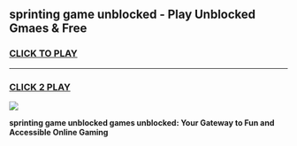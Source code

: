
## sprinting game unblocked - Play Unblocked Gmaes & Free
<h3>
<a href="https://news.freeplayer.one?title=sprinting_game_unblocked&ref=16F">CLICK TO PLAY</a></h3>
<hr>

<h3>
<a href="https://news.freeplayer.one?title=sprinting_game_unblocked&ref=16F">CLICK 2 PLAY</a>
  
</h3>

<a href="https://news.freeplayer.one?title=sprinting_game_unblocked&ref=16F/"><img src="https://clearcache.store/games.png"></a>


**sprinting game unblocked games unblocked: Your Gateway to Fun and Accessible Online Gaming**
